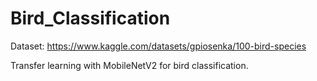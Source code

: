 # Bird_Classification

Dataset:
https://www.kaggle.com/datasets/gpiosenka/100-bird-species

Transfer learning with MobileNetV2 for bird classification.
